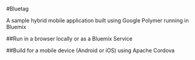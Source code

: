 #Bluetag

A sample hybrid mobile application built using Google Polymer running in Bluemix 

##Run in a browser locally or as a Bluemix Service

##Build for a mobile device (Android or iOS) using Apache Cordova
